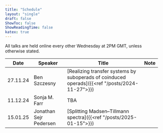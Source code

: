 ```yaml
---
title: "Schedule"
layout: "single"
draft: false
ShowToc: false
ShowReadingTime: false
katex: true
---
```


All talks are held online every other Wednesday at 2PM GMT, unless otherwise stated. 

|Date    |Speaker                |Title|Note|
|--------|-----------------------|-----|----|
|27.11.24|Ben Szczesny           |[Realizing transfer systems by suboperads of coinduced operads]({{<ref "/posts/2024-11-27">}})||
|11.12.24|Sonja M. Farr          |TBA||
|15.01.25|Jonathan Sejr Pedersen |[Splitting Madsen–Tillmann spectra]({{<ref "/posts/2025-01-15">}})|


 